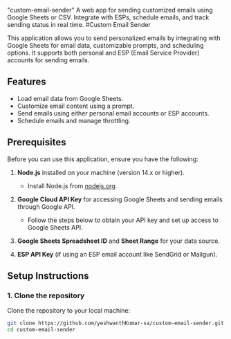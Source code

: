  "custom-email-sender"
A web app for sending customized emails using Google Sheets or CSV. Integrate with ESPs, schedule emails, and track sending status in real time. 
#Custom Email Sender

This application allows you to send personalized emails by integrating with Google Sheets for email data, customizable prompts, and scheduling options. It supports both personal and ESP (Email Service Provider) accounts for sending emails.

## Features
- Load email data from Google Sheets.
- Customize email content using a prompt.
- Send emails using either personal email accounts or ESP accounts.
- Schedule emails and manage throttling.

## Prerequisites

Before you can use this application, ensure you have the following:

1. **Node.js** installed on your machine (version 14.x or higher).
   - Install Node.js from [nodejs.org](https://nodejs.org/).

2. **Google Cloud API Key** for accessing Google Sheets and sending emails through Google API.
   - Follow the steps below to obtain your API key and set up access to Google Sheets API.

3. **Google Sheets Spreadsheet ID** and **Sheet Range** for your data source.

4. **ESP API Key** (if using an ESP email account like SendGrid or Mailgun).

## Setup Instructions

### 1. Clone the repository

Clone the repository to your local machine:

```bash
git clone https://github.com/yeshwanthKumar-sa/custom-email-sender.git
cd custom-email-sender

